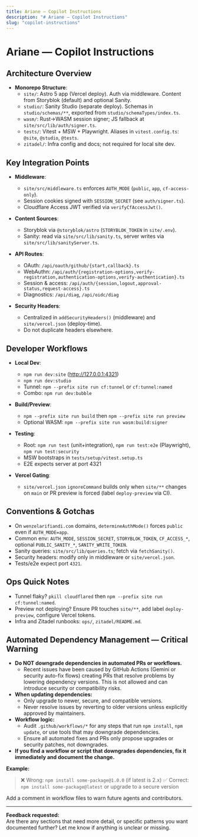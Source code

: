 ```yaml
---
title: Ariane — Copilot Instructions
description: "# Ariane — Copilot Instructions"
slug: "copilot-instructions"
---
```




# Ariane — Copilot Instructions

## Architecture Overview

- **Monorepo Structure**:
  - `site/`: Astro 5 app (Vercel deploy). Auth via middleware. Content from Storyblok (default) and optional Sanity.
  - `studio/`: Sanity Studio (separate deploy). Schemas in `studio/schemas/**`, exported from `studio/schemaTypes/index.ts`.
  - `wasm/`: Rust→WASM session signer; JS fallback at `site/src/lib/auth/signer.ts`.
  - `tests/`: Vitest + MSW + Playwright. Aliases in `vitest.config.ts`: `@site`, `@studio`, `@tests`.
  - `zitadel/`: Infra config and docs; not required for local site dev.

## Key Integration Points

- **Middleware**:

  - `site/src/middleware.ts` enforces `AUTH_MODE` (`public`, `app`, `cf-access-only`).
  - Session cookies signed with `SESSION_SECRET` (see `auth/signer.ts`).
  - Cloudflare Access JWT verified via `verifyCfAccessJwt()`.

- **Content Sources**:

  - Storyblok via `@storyblok/astro` (`STORYBLOK_TOKEN` in `site/.env`).
  - Sanity: read via `site/src/lib/sanity.ts`, server writes via `site/src/lib/sanityServer.ts`.

- **API Routes**:

  - OAuth: `/api/oauth/github/{start,callback}.ts`
  - WebAuthn: `/api/auth/{registration-options,verify-registration,authentication-options,verify-authentication}.ts`
  - Session & access: `/api/auth/{session,logout,approval-status,request-access}.ts`
  - Diagnostics: `/api/diag`, `/api/oidc/diag`

- **Security Headers**:
  - Centralized in `addSecurityHeaders()` (middleware) and `site/vercel.json` (deploy-time).
  - Do not duplicate headers elsewhere.

## Developer Workflows

- **Local Dev**:

  - `npm run dev:site` (http://127.0.0.1:4321)
  - `npm run dev:studio`
  - Tunnel: `npm --prefix site run cf:tunnel` or `cf:tunnel:named`
  - Combo: `npm run dev:bubble`

- **Build/Preview**:

  - `npm --prefix site run build` then `npm --prefix site run preview`
  - Optional WASM: `npm --prefix site run wasm:build:signer`

- **Testing**:

  - Root: `npm run test` (unit+integration), `npm run test:e2e` (Playwright), `npm run test:security`
  - MSW bootstraps in `tests/setup/vitest.setup.ts`
  - E2E expects server at port 4321

- **Vercel Gating**:
  - `site/vercel.json` `ignoreCommand` builds only when `site/**` changes on `main` or PR preview is forced (label `deploy-preview` via CI).

## Conventions & Gotchas

- On `wenzelarifiandi.com` domains, `determineAuthMode()` forces `public` even if `AUTH_MODE=app`.
- Common env: `AUTH_MODE`, `SESSION_SECRET`, `STORYBLOK_TOKEN`, `CF_ACCESS_*`, optional `PUBLIC_SANITY_*`, `SANITY_WRITE_TOKEN`.
- Sanity queries: `site/src/lib/queries.ts`; fetch via `fetchSanity()`.
- Security headers: modify only in middleware or `site/vercel.json`.
- Tests/e2e expect port `4321`.

## Ops Quick Notes

- Tunnel flaky? `pkill cloudflared` then `npm --prefix site run cf:tunnel:named`.
- Preview not deploying? Ensure PR touches `site/**`, add label `deploy-preview`, configure Vercel tokens.
- Infra and Zitadel runbooks: `ops/`, `zitadel/README.md`.

## Automated Dependency Management — Critical Warning

- **Do NOT downgrade dependencies in automated PRs or workflows.**
  - Recent issues have been caused by GitHub Actions (Gemini or security auto-fix flows) creating PRs that resolve problems by lowering dependency versions. This is not allowed and can introduce security or compatibility risks.
- **When updating dependencies:**
  - Only upgrade to newer, secure, and compatible versions.
  - Never resolve issues by reverting to older versions unless explicitly approved by maintainers.
- **Workflow logic:**
  - Audit `.github/workflows/*` for any steps that run `npm install`, `npm update`, or use tools that may downgrade dependencies.
  - Ensure all automated fixes and PRs only propose upgrades or security patches, not downgrades.
- **If you find a workflow or script that downgrades dependencies, fix it immediately and document the change.**

**Example:**

> ❌ Wrong: `npm install some-package@1.0.0` (if latest is 2.x)
> ✅ Correct: `npm install some-package@latest` or upgrade to a secure version

Add a comment in workflow files to warn future agents and contributors.

---

**Feedback requested:**  
Are there any sections that need more detail, or specific patterns you want documented further? Let me know if anything is unclear or missing.
